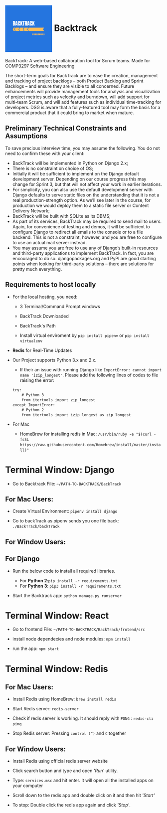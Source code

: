 # <img src="frontend/public/backtrack.png" width="150" align="center" > Backtrack
BackTrack: A web-based collaboration tool for Scrum teams. Made for COMP3297 Software Engineering

The short-term goals for BackTrack are to ease the creation, management and tracking of project backlogs –
both Product Backlog and Sprint Backlogs – and ensure they are visible to all concerned. Future enhancements
will provide management tools for analysis and visualization of project metrics such as velocity and burndown,
will add support for multi-team Scrum, and will add features such as individual time-tracking for developers.
DSG is aware that a fully-featured tool may form the basis for a commercial product that it could bring to
market when mature.

## Preliminary Technical Constraints and Assumptions

To save precious interview time, you may assume the following. You do not need to confirm these with your
client:
* BackTrack will be implemented in Python on Django 2.x;
* There is no constraint on choice of OS;
* Initially it will be sufficient to implement on the Django default development server. Depending on our course progress this may change for Sprint 3, but that will not affect your work in earlier iterations.
* For simplicity, you can also use the default development server with Django defaults to serve static files on the understanding that it is not a real production-strength option. As we’ll see later in the course, for production we would deploy them to a static file server or Content Delivery Network;
* BackTrack will be built with SQLite as its DBMS;
* As part of its services, BackTrack may be required to send mail to users. Again, for convenience of testing and demos, it will be sufficient to configure Django to redirect all emails to the console or to a file backend. This is not a constraint, however, and you are free to configure to use an actual mail server instead.
* You may assume you are free to use any of Django’s built-in resources and third-party applications to implement BackTrack. In fact, you are encouraged to do so. djangopackages.org and PyPI are good starting points when looking for third-party solutions – there are solutions for pretty much everything.

## Requirements to host locally

* For the local hosting, you need:
   * 3 Terminal/Command Prompt windows
   * BackTrack Downloaded
   * BackTrack's Path

   * Install virtual enviroment by `pip install pipenv` or `pip install virtualenv`

* **Redis** for Real-Time Updates
* Our Project supports Python 3.x and 2.x. 
   * If their an issue with running Django like `ImportError: cannot import name 'izip_longest'`. Please add the following lines of codes to file raising the error:
    ```
    try:
        # Python 3
        from itertools import zip_longest
    except ImportError:
        # Python 2
        from itertools import izip_longest as zip_longest
    ```
* For Mac
   * HomeBrew for installing redis in Mac: `/usr/bin/ruby -e "$(curl -fsSL    https://raw.githubusercontent.com/Homebrew/install/master/install)"`


# Terminal Window: Django

* Go to Backtrack File: `~/PATH-TO-BACKTRACK/BackTrack`

## For Mac Users:

* Create Virtual Environment: `pipenv install django`

* Go to backTrack as pipenv sends you one file back: `./BackTrack/backTrack`

## For Window Users:


## For Django 
* Run the below code to install all required libraries.
   * For **Python 2**:`pip install -r requirements.txt`
   * For **Python 3**: `pip3 install -r requirements.txt`

* Start the Backtrack app: `python manage.py runserver`

# Terminal Window: React
* Go to frontend File: `~/PATH-TO-BACKTRACK/BackTrack/frotend/src`

* install node dependecies and node modules: `npm install`

* run the app: `npm start`

# Terminal Window: Redis

## For Mac Users:
* Install Redis using HomeBrew: `brew install redis`

* Start Redis server: `redis-server`

* Check if redis server is working. It should reply with `PONG` : `redis-cli ping`

* Stop Redis server: Pressing `control (^)` and `C` together

## For Window Users:
* Install Redis using official redis server website

* Click search button and type and open <i>'Run'</i> utility.

* Type: `services.msc` and hit enter. It will open all the installed apps on your computer

* Scroll down to the redis app and double click on it and then hit <i>'Start'</i>

* To stop: Double click the redis app again and click <i>'Stop'</i>.
